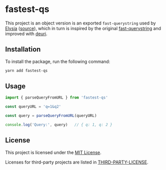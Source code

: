 # fastest-qs

This project is an object version is an exported `fast-querystring` used by [Elysia](https://github.com/elysiajs/elysia) ([source](https://github.com/elysiajs/elysia/blob/main/src/fast-querystring.ts)), which in turn is inspired by the original [fast-querystring](https://github.com/anonrig/fast-querystring) and improved with [deuri](https://github.com/re-utils/deuri).

## Installation

To install the package, run the following command:

```sh
yarn add fastest-qs
```

## Usage

```ts
import { parseQueryFromURL } from 'fastest-qs'

const queryURL = 'q=1&q2'

const query = parseQueryFromURL(queryURL)

console.log('Query:', query)   // { q: 1, q: 2 }
```

## License

This project is licensed under the [MIT License](LICENSE).

Licenses for third-party projects are listed in [THIRD-PARTY-LICENSE](THIRD-PARTY-LICENSE).
